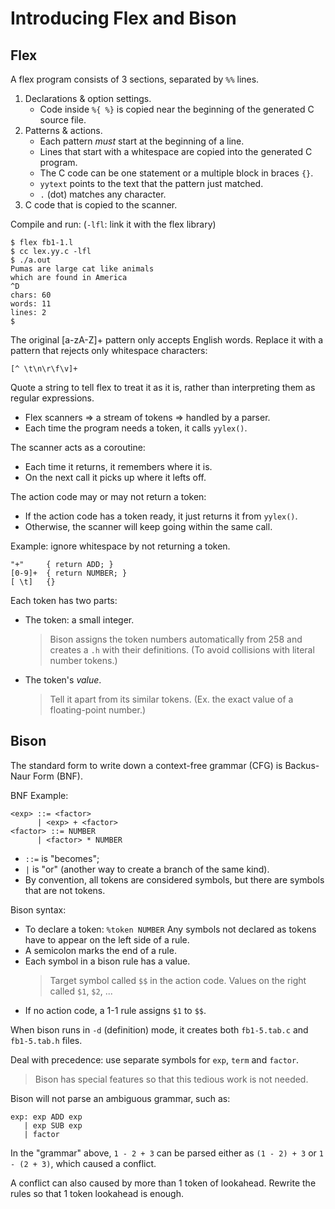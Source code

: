 # Introducing Flex and Bison

## Flex

A flex program consists of 3 sections, separated by `%%` lines.
1. Declarations & option settings.
   * Code inside `%{ %}` is copied near the beginning of the generated C source file.
2. Patterns & actions.
   * Each pattern *must* start at the beginning of a line.
   * Lines that start with a whitespace are copied into the generated C program.
   * The C code can be one statement or a multiple block in braces `{}`.
   * `yytext` points to the text that the pattern just matched.
   * `.` (dot) matches any character.
3. C code that is copied to the scanner.

Compile and run:
(`-lfl`: link it with the flex library)
```
$ flex fb1-1.l
$ cc lex.yy.c -lfl
$ ./a.out
Pumas are large cat like animals
which are found in America
^D
chars: 60
words: 11
lines: 2
$
```

The original [a-zA-Z]+ pattern only accepts English words. Replace it with a pattern that rejects only whitespace characters:
```
[^ \t\n\r\f\v]+
```

Quote a string to tell flex to treat it as it is, rather than interpreting them as regular expressions.

* Flex scanners => a stream of tokens => handled by a parser.
* Each time the program needs a token, it calls `yylex()`.

The scanner acts as a coroutine:
* Each time it returns, it remembers where it is.
* On the next call it picks up where it lefts off.

The action code may or may not return a token:
* If the action code has a token ready, it just returns it from `yylex()`.
* Otherwise, the scanner will keep going within the same call.

Example: ignore whitespace by not returning a token.
```
"+"     { return ADD; }
[0-9]+  { return NUMBER; }
[ \t]   {}
```

Each token has two parts:
* The token: a small integer.
  > Bison assigns the token numbers automatically from 258 and
  > creates a `.h` with their definitions.
  > (To avoid collisions with literal number tokens.)
* The token's *value*.
  > Tell it apart from its similar tokens.
  > (Ex. the exact value of a floating-point number.)

## Bison

The standard form to write down a context-free grammar (CFG) is Backus-Naur Form (BNF).

BNF Example:
```
<exp> ::= <factor>
      | <exp> + <factor>
<factor> ::= NUMBER
      | <factor> * NUMBER
```

* `::=` is "becomes";
* `|` is "or" (another way to create a branch of the same kind).
* By convention, all tokens are considered symbols,
  but there are symbols that are not tokens.

Bison syntax:
* To declare a token: `%token NUMBER`
  Any symbols not declared as tokens have to appear on the left side of a rule.
* A semicolon marks the end of a rule.
* Each symbol in a bison rule has a value.
  > Target symbol called `$$` in the action code.
  > Values on the right called `$1`, `$2`, ...
* If no action code, a 1-1 rule assigns `$1` to `$$`.

When bison runs in `-d` (definition) mode, it creates both `fb1-5.tab.c` and `fb1-5.tab.h` files.

Deal with precedence: use separate symbols for `exp`, `term` and `factor`.
> Bison has special features so that this tedious work is not needed.

Bison will not parse an ambiguous grammar, such as:
```
exp: exp ADD exp
   | exp SUB exp
   | factor
```
In the "grammar" above, `1 - 2 + 3` can be parsed either as `(1 - 2) + 3` or `1 - (2 + 3)`, which caused a conflict.

A conflict can also caused by more than 1 token of lookahead. Rewrite the rules so that 1 token lookahead is enough.